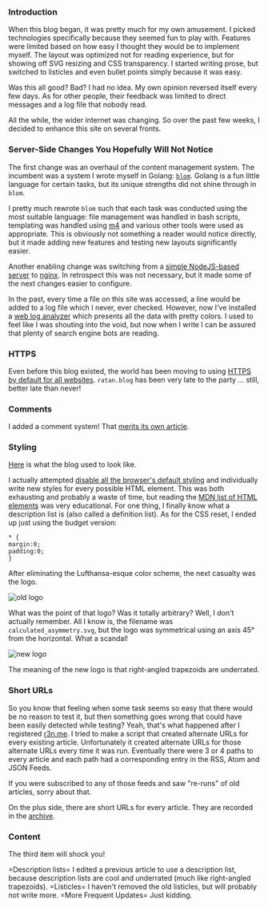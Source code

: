 ### Introduction

When this blog began, it was pretty much for my own amusement. I
picked technologies specifically because they seemed fun to play
with. Features were limited based on how easy I thought they would be
to implement myself. The layout was optimized not for reading experience, but for showing off SVG resizing and CSS transparency. I
started writing prose, but switched to listicles and even bullet
points simply because it was easy.

Was this all good? Bad? I had no idea. My own opinion reversed itself
every few days. As for other people, their feedback was limited to
direct messages and a log file that nobody read.

All the while, the wider internet was changing. So over the past few
weeks, I decided to enhance this site on several fronts.

### Server-Side Changes You Hopefully Will Not Notice

The first change was an overhaul of the content management system. The incumbent was a system I wrote myself in Golang:
[`blom`](https://github.com/ratanvarghese/blom). Golang is a fun
little language for certain tasks, but its unique strengths did
not shine through in `blom`.

I pretty much rewrote `blom` such that each task was conducted
using the most suitable language: file management was handled in bash
scripts, templating was handled using
[m4](https://www.gnu.org/software/m4/m4.html) and various other tools
were used as appropriate. This is obviously not something a reader
would notice directly, but it made adding new features and testing new layouts significantly easier.

Another enabling change was switching from a [simple NodeJS-based server](https://www.npmjs.com/package/http-server) to
[nginx](https://nginx.org/en/). In retrospect this was not necessary,
but it made some of the next changes easier to configure.

In the past, every time a file on this site was accessed, a line
would be added to a log file which I never, ever checked. However,
now I've installed a [web log analyzer](https://goaccess.io/) which
presents all the data with pretty colors. I used to feel like I was
shouting into the void, but now when I write I can be assured that
plenty of search engine bots are reading.

### HTTPS

Even before this blog existed, the world has been moving to using
[HTTPS by default for all websites](https://security.googleblog.com/2016/09/moving-towards-more-secure-web.html). `ratan.blog` has been very late to the party ... still, better late than never!

### Comments

I added a comment system! That [merits its own article](/adding-comments).

### Styling

[Here](/blog-enhancements/attachments/old.html) is what the blog used to look like.

I actually attempted [disable all the browser's default styling](https://meyerweb.com/eric/tools/css/reset/) and individually
write new styles for every possible HTML element. This was both
exhausting and probably a waste of time, but reading the
[MDN list of HTML elements](https://developer.mozilla.org/en-US/docs/Web/HTML/Element) was very educational. For one thing, I finally know
what a description list is (also called a definition list). As for
the CSS reset, I ended up just using the budget version:

	* {
	margin:0;
	padding:0;
	}

After eliminating the Lufthansa-esque color scheme, the next casualty
was the logo.

![old logo](/blog-enhancements/attachments/calculated_asymmetry.svg)

What was the point of that logo? Was it totally arbitrary? Well, I
don't actually remember. All I know is, the filename was
`calculated_asymmetry.svg`, but the logo was symmetrical using an axis
45&deg; from the horizontal. What a scandal!

![new logo](/blog-enhancements/attachments/calculated_asymmetry_new.svg)

The meaning of the new logo is that right-angled trapezoids are
underrated.

### Short URLs

So you know that feeling when some task seems so easy that there
would be no reason to test it, but then something goes wrong that
could have been easily detected while testing? Yeah,
that's what happened after I registered [r3n.me](http://r3n.me). I tried to
make a script that created alternate URLs for every existing article.
Unfortunately it created alternate URLs for those alternate URLs
every time it was run. Eventually there were 3 or 4 paths to every
article and each path had a corresponding entry in the RSS, Atom and
JSON Feeds.

If you were subscribed to any of those feeds and saw "re-runs" of old
articles, sorry about that.

On the plus side, there are short URLs for every article. They are
recorded in the [archive](/archive).

### Content

The third item will shock you!

=Description lists=
    I edited a previous article to use a description list, because description lists are cool and underrated (much like right-angled trapezoids).
=Listicles=
    I haven't removed the old listicles, but will probably not write more.
=More Frequent Updates=
    Just kidding.
